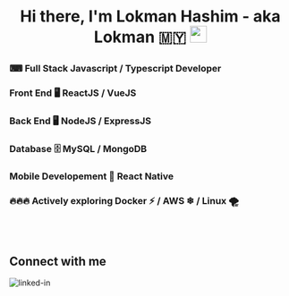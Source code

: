 # <p align="center"> Hi there, I'm Lokman Hashim - aka Lokman 🇲🇾 <img src="https://raw.githubusercontent.com/MartinHeinz/MartinHeinz/master/wave.gif" width="30px"> </p>

### ⌨ Full Stack Javascript / Typescript Developer

### Front End 🖥 ReactJS / VueJS

### Back End 🖥 NodeJS / ExpressJS

### Database 🗄 MySQL / MongoDB

### Mobile Developement 📱 React Native

### 🔥🔥🔥 Actively exploring Docker ⚡ / AWS ❄ / Linux 🌪

<br>
<br>

## Connect with me

[<img align="left" alt="linked-in" src="https://img.shields.io/badge/linkedin-%230077B5.svg?&style=for-the-badge&logo=linkedin&logoColor=white" />](https://www.linkedin.com/in/loxmannhi/)

<br>
<br>

<!--
**lokmannhi/lokmannhi** is a ✨ _special_ ✨ repository because its `README.md` (this file) appears on your GitHub profile.

Here are some ideas to get you started:

- 🔭 I’m currently working on ...
- 🌱 I’m currently learning ...
- 👯 I’m looking to collaborate on ...
- 🤔 I’m looking for help with ...
- 💬 Ask me about ...
- 📫 How to reach me: ...
- 😄 Pronouns: ...
- ⚡ Fun fact: ...
-->

